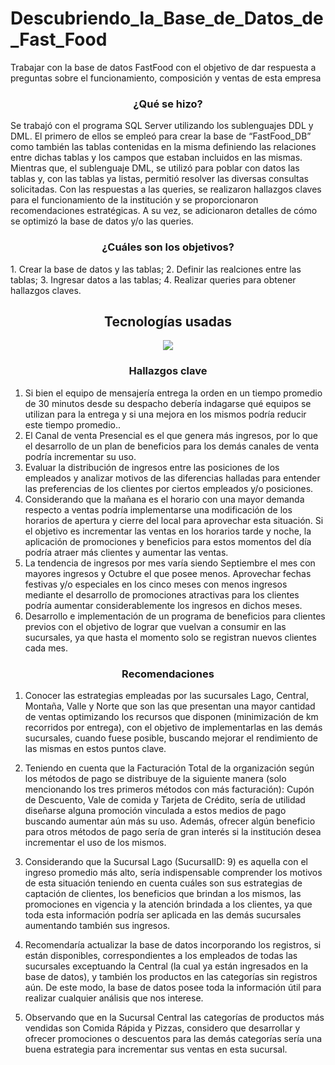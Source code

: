 # Descubriendo_la_Base_de_Datos_de_Fast_Food
Trabajar con la base de datos FastFood con el objetivo de dar respuesta a preguntas sobre el funcionamiento, composición y ventas de esta empresa

<h3 align="center">¿Qué se hizo?</h3>
Se trabajó con el programa SQL Server utilizando los sublenguajes DDL y DML. El primero de ellos se empleó para crear la base de “FastFood_DB” como también las tablas contenidas en la misma definiendo las relaciones entre dichas tablas y los campos que estaban incluidos en las mismas. Mientras que, el sublenguaje DML, se utilizó para poblar con datos las tablas y, con las tablas ya listas, permitió resolver las diversas consultas solicitadas. Con las respuestas a las queries, se realizaron hallazgos claves para el funcionamiento de la institución y se proporcionaron recomendaciones estratégicas. A su vez, se adicionaron detalles de cómo se optimizó la base de datos y/o las queries. 

<h3 align="center">¿Cuáles son los objetivos?</h3>
1. Crear la base de datos y las tablas; 
2. Definir las realciones entre las tablas; 
3. Ingresar datos a las tablas;
4. Realizar queries para obtener hallazgos claves.

## <h2 align="center"> Tecnologías usadas </h2>
<p align="center">
  <img src="https://img.shields.io/badge/SQL%20Server-CC2927?style=for-the-badge&logo=microsoftsqlserver&logoColor=white" />
</p>

<h3 align="center">Hallazgos clave</h3>

1. Si bien el equipo de mensajería entrega la orden en un tiempo promedio de 30 minutos desde su despacho debería indagarse qué equipos se utilizan para la entrega y si una mejora en los mismos podría reducir este tiempo promedio..
2. El Canal de venta Presencial es el que genera más ingresos, por lo que el desarrollo de un plan de beneficios para los demás canales de venta podría incrementar su uso.
3. Evaluar la distribución de ingresos entre las posiciones de los empleados y analizar motivos de las diferencias halladas para entender las preferencias de los clientes por ciertos empleados y/o posiciones.
4. Considerando que la mañana es el horario con una mayor demanda respecto a ventas podría implementarse una modificación de los horarios de apertura y cierre del local para aprovechar esta situación. Si el objetivo es incrementar las ventas en los horarios tarde y noche, la aplicación de promociones y beneficios para estos momentos del día podría atraer más clientes y aumentar las ventas.
5. La tendencia de ingresos por mes varía siendo Septiembre el mes con mayores ingresos y Octubre el que posee menos. Aprovechar fechas festivas y/o especiales en los cinco meses con menos ingresos mediante el desarrollo de promociones atractivas para los clientes podría aumentar considerablemente los ingresos en dichos meses.
6. Desarrollo e implementación de un programa de beneficios para clientes previos con el objetivo de lograr que vuelvan a consumir en las sucursales, ya que hasta el momento solo se registran nuevos clientes cada mes. 

<h3 align="center">Recomendaciones</h3>  

1. Conocer las estrategias empleadas por las sucursales Lago, Central, Montaña, Valle y Norte que son las que presentan una mayor cantidad de ventas optimizando los recursos que disponen (minimización de km recorridos por entrega), con el objetivo de implementarlas en las demás sucursales, cuando fuese posible, buscando mejorar el rendimiento de las mismas en estos puntos clave.  

2. Teniendo en cuenta que la Facturación Total de la organización según los métodos de pago se distribuye de la siguiente manera (solo mencionando los tres primeros métodos con más facturación): Cupón de Descuento, Vale de comida y Tarjeta de Crédito, sería de utilidad diseñarse alguna promoción vinculada a estos medios de pago buscando aumentar aún más su uso. Además, ofrecer algún beneficio para otros métodos de pago sería de gran interés si la institución desea incrementar el uso de los mismos.

3. Considerando que la Sucursal Lago (SucursalID: 9) es aquella con el ingreso promedio más alto, sería indispensable comprender los motivos de esta situación teniendo en cuenta cuáles son sus estrategias de captación de clientes, los beneficios que brindan a los mismos, las promociones en vigencia y la atención brindada a los clientes, ya que toda esta información podría ser aplicada en las demás sucursales aumentando también sus ingresos.

4. Recomendaría actualizar la base de datos incorporando los registros, si están disponibles, correspondientes a los empleados de todas las sucursales exceptuando la Central (la cual ya están ingresados en la base de datos), y también los productos en las categorías sin registros aún. De este modo, la base de datos posee toda la información útil para realizar cualquier análisis que nos interese.

5. Observando que en la Sucursal Central las categorías de productos más vendidas son Comida Rápida y Pizzas, considero que desarrollar y ofrecer promociones o descuentos para las demás categorías sería una buena estrategia para incrementar sus ventas en esta sucursal.

